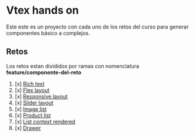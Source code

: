 # Vtex hands on

Este este es un proyecto con cada uno de los retos del curso para generar componentes básico a complejos.

## Retos

Los retos estan divididos por ramas con nomenclatura **feature/componente-del-reto**

1. [x] [Rich text](https://github.com/DanielCruzCode/vtex-hands-on-daniel-cruz/tree/feature/rich-text)
2. [x] [Flex layout](https://github.com/DanielCruzCode/vtex-hands-on-daniel-cruz/tree/feature/flex-layout)
3. [x] [Responsive layout](https://github.com/DanielCruzCode/vtex-hands-on-daniel-cruz/tree/feature/responsive-layout)
4. [x] [Slider layout](https://github.com/DanielCruzCode/vtex-hands-on-daniel-cruz/tree/feature/slider-layout)
5. [x] [Image list](https://github.com/DanielCruzCode/vtex-hands-on-daniel-cruz/tree/feature/image-list)
6. [x] [Product list](https://github.com/DanielCruzCode/vtex-hands-on-daniel-cruz/tree/feature/product-list)
7. [x] [List context rendered](https://github.com/DanielCruzCode/vtex-hands-on-daniel-cruz/tree/feature/list-context-rendered)
8. [x] [Drawer](https://github.com/DanielCruzCode/vtex-hands-on-daniel-cruz/tree/feature/drawer)
